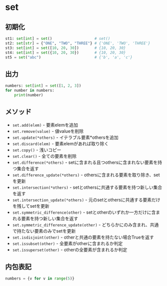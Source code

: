 # set

## 初期化

```py
st1: set[int] = set()                   # set()
st2: set[str] = {"ONE", "TWO", "THREE"} # {'ONE', 'TWO', 'THREE'}
st3: set[int] = set([10, 20, 30])       # {10, 20, 30}
st4: set[int] = set({10, 20, 30})       # {10, 20, 30}
st5 = set("abc")                        # {'b', 'a', 'c'}
```

## 出力

```py
numbers: set[int] = set([1, 2, 3])
for number in numbers:
    print(number)
```

## メソッド

- `set.add(elem)` - 要素elemを追加
- `set.remove(value)` - 値valueを削除
- `set.update(*others)` - イテラブル要素*othersを追加
- `set.discard(elem)` - 要素elemがあれば取り除く
- `set.copy()` - 浅いコピー
- `set.clear()` - 全ての要素を削除
- `set.difference(*others)` - setに含まれる且つothersに含まれない要素を持つ集合を返す
- `set.difference_update(*others)` - othersに含まれる要素を取り除き、setを更新
- `set.intersection(*others)` - setとothersに共通する要素を持つ新しい集合を返す
- `set.intersection_update(*others)` - 元のsetとothersに共通する要素だけを残してsetを更新
- `set.symmetric_difference(other)` - setとotherのいずれか一方だけに含まれる要素を持つ新しい集合を返す
- `set.symmetric_difference_update(other)` - どちらかにのみ含まれ、共通で持たない要素のみでsetを更新
- `set.isdisjoint(other)` - otherと共通の要素を持たない場合Trueを返す
- `set.issubset(other)` - 全要素がotherに含まれるか判定
- `set.issuperset(other)` - otherの全要素が含まれるか判定

## 内包表記

```py
numbers = {v for v in range(5)}
```
